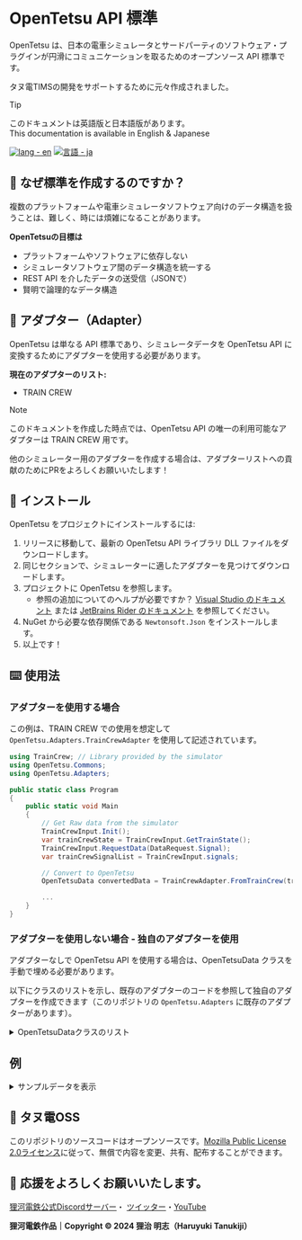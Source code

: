 # OpenTetsu API 標準
OpenTetsu は、日本の電車シミュレータとサードパーティのソフトウェア・プラグインが円滑にコミュニケーションを取るためのオープンソース API 標準です。

タヌ電TIMSの開発をサポートするために元々作成されました。

> [!TIP]
> このドキュメントは英語版と日本語版があります。<br>
> This documentation is available in English & Japanese
> 
> [![lang - en](https://img.shields.io/static/v1?label=lang&message=en&color=397eed)](https://github.com/haruyukitanuki/OpenTetsu/blob/main/README.md) 
> [![言語 - ja](https://img.shields.io/static/v1?label=言語&message=ja&color=e32b47)](https://github.com/haruyukitanuki/OpenTetsu/blob/main/README-ja.md)

## 📖 なぜ標準を作成するのですか？

複数のプラットフォームや電車シミュレータソフトウェア向けのデータ構造を扱うことは、難しく、時には煩雑になることがあります。

**OpenTetsuの目標は**

*   プラットフォームやソフトウェアに依存しない
*   シミュレータソフトウェア間のデータ構造を統一する
*   REST API を介したデータの送受信（JSONで）
*   賢明で論理的なデータ構造

## 🔌 アダプター（Adapter）
OpenTetsu は単なる API 標準であり、シミュレータデータを OpenTetsu API に変換するためにアダプターを使用する必要があります。

**現在のアダプターのリスト:**
* TRAIN CREW

> [!NOTE] 
> このドキュメントを作成した時点では、OpenTetsu API の唯一の利用可能なアダプターは TRAIN CREW 用です。
> 
> 他のシミュレーター用のアダプターを作成する場合は、アダプターリストへの貢献のためにPRをよろしくお願いいたします！

## 📂 インストール
OpenTetsu をプロジェクトにインストールするには:

1.  リリースに移動して、最新の OpenTetsu API ライブラリ DLL ファイルをダウンロードします。
2.  同じセクションで、シミュレーターに適したアダプターを見つけてダウンロードします。
3.  プロジェクトに OpenTetsu を参照します。
    *   参照の追加についてのヘルプが必要ですか？ [Visual Studio のドキュメント](https://learn.microsoft.com/ja-jp/visualstudio/ide/how-to-add-or-remove-references-by-using-the-reference-manager?view=vs-2022) または [JetBrains Rider のドキュメント](https://www.jetbrains.com/help/rider/Extending_Your_Solution.html#project_assembly_references) を参照してください。
4.  NuGet から必要な依存関係である `Newtonsoft.Json` をインストールします。
5.  以上です！

## ⌨️ 使用法
### アダプターを使用する場合
この例は、TRAIN CREW での使用を想定して `OpenTetsu.Adapters.TrainCrewAdapter` を使用して記述されています。

```cs
using TrainCrew; // Library provided by the simulator
using OpenTetsu.Commons;
using OpenTetsu.Adapters;

public static class Program
{
    public static void Main
    {
        // Get Raw data from the simulator
        TrainCrewInput.Init();
        var trainCrewState = TrainCrewInput.GetTrainState();
        TrainCrewInput.RequestData(DataRequest.Signal);
        var trainCrewSignalList = TrainCrewInput.signals;

        // Convert to OpenTetsu
        OpenTetsuData convertedData = TrainCrewAdapter.FromTrainCrew(trainCrewState, trainCrewSignalList)

        ...
    } 
}

```

### アダプターを使用しない場合 - 独自のアダプターを使用

アダプターなしで OpenTetsu API を使用する場合は、OpenTetsuData クラスを手動で埋める必要があります。

以下にクラスのリストを示し、既存のアダプターのコードを参照して独自のアダプターを作成できます（このリポジトリの `OpenTetsu.Adapters` に既存のアダプターがあります）。

<details>
<summary>OpenTetsuDataクラスのリスト</summary>

* **OpenTetsu.Commons**
  * **Ats**
    * AtsState
  * Controller
    * ControllerState
  * **Route**
    * Direction
    * NextStation
    * Diagram
    * Station
    * StationTimings
    * StopType
  * **SignalState**
    * Signal
    * SignalType
    * Transponder
  * **Train**
    * CarProperties
    * CarState
    * Lamps
    * LampsAts
    * NextSpeedLimit
    * SpeedLimitType
    * TrainState
</details>

## 例

<details>
<summary>サンプルデータを表示</summary>

```json
{
  "runNumber": "573",
  "currentTime": "2024-03-23T05:19:34.233+08:00",
  "diagram": {
    "direction": "Outbound",
    "boundFor": "館浜",
    "remainingDistance": 9690.928,
    "serviceType": "普通",
    "stations": [
      {
        "distanceFromKmZero": 0,
        "index": 0,
        "name": "浜園上り本線",
        "positionName": "浜園駅入換下り",
        "stopType": "OperationStop",
        "timings": {
          "arrival": "2024-03-23T05:16:10+08:00",
          "departure": "2024-03-23T05:19:30+08:00"
        }
      },
      {
        "distanceFromKmZero": 192.4,
        "index": 1,
        "name": "浜園",
        "positionName": "浜園駅下り",
        "stopType": "PassengerStop",
        "timings": {
          "arrival": "2024-03-23T05:20:15+08:00",
          "departure": "2024-03-23T05:21:05+08:00"
        }
      },
      {
        "distanceFromKmZero": 1722.6,
        "index": 2,
        "name": "津崎",
        "positionName": "津崎駅3番下り",
        "stopType": "PassengerStop",
        "timings": {
          "arrival": "2024-03-23T05:22:45+08:00",
          "departure": "2024-03-23T05:23:10+08:00"
        }
      },
      {
        "distanceFromKmZero": 3698.2,
        "index": 3,
        "name": "虹ケ浜",
        "positionName": "虹ケ浜駅下り",
        "stopType": "PassengerStop",
        "timings": {
          "arrival": "2024-03-23T05:25:05+08:00",
          "departure": "2024-03-23T05:25:25+08:00"
        }
      },
      {
        "distanceFromKmZero": 5638.4,
        "index": 4,
        "name": "海岸公園",
        "positionName": "海岸公園駅下り",
        "stopType": "PassengerStop",
        "timings": {
          "arrival": "2024-03-23T05:27:20+08:00",
          "departure": "2024-03-23T05:27:40+08:00"
        }
      },
      {
        "distanceFromKmZero": 6958.6,
        "index": 5,
        "name": "河原崎",
        "positionName": "河原崎駅下り",
        "stopType": "PassengerStop",
        "timings": {
          "arrival": "2024-03-23T05:29:15+08:00",
          "departure": "2024-03-23T05:29:35+08:00"
        }
      },
      {
        "distanceFromKmZero": 7990.6,
        "index": 6,
        "name": "駒野",
        "positionName": "駒野駅3番下り",
        "stopType": "PassengerStop",
        "timings": {
          "arrival": "2024-03-23T05:31:00+08:00",
          "departure": "2024-03-23T05:31:30+08:00"
        }
      },
      {
        "distanceFromKmZero": 9703.6,
        "index": 7,
        "name": "館浜",
        "positionName": "館浜駅4番下り",
        "stopType": "PassengerStop",
        "timings": {
          "arrival": "2024-03-23T05:34:55+08:00",
          "departure": "2024-03-23T05:35:25+08:00"
        }
      }
    ]
  },
  "nextStation": {
    "distanceFromTrain": 179.732,
    "distanceFromKmZero": 192.4,
    "index": 1,
    "name": "浜園",
    "positionName": "浜園駅下り",
    "stopType": "PassengerStop",
    "timings": {
      "arrival": "2024-03-23T05:20:15+08:00",
      "departure": "2024-03-23T05:21:05+08:00"
    }
  },
  "trainState": {
    "carStates": [
      {
        "amperage": 482.8885,
        "bcPressure": 0,
        "carNo": 1,
        "isDoorClosed": true,
        "model": "5300",
        "properties": {
          "pantograph": false,
          "driverCab": true,
          "conductorCab": true,
          "motor": true,
          "cabDirection": "Outbound"
        }
      },
      {
        "amperage": 0,
        "bcPressure": 0,
        "carNo": 2,
        "isDoorClosed": true,
        "model": "5300",
        "properties": {
          "pantograph": true,
          "driverCab": false,
          "conductorCab": false,
          "motor": false,
          "cabDirection": null
        }
      },
      {
        "amperage": 0,
        "bcPressure": 0,
        "carNo": 3,
        "isDoorClosed": true,
        "model": "5300",
        "properties": {
          "pantograph": false,
          "driverCab": false,
          "conductorCab": false,
          "motor": false,
          "cabDirection": null
        }
      },
      {
        "amperage": 482.8885,
        "bcPressure": 0,
        "carNo": 4,
        "isDoorClosed": true,
        "model": "5300",
        "properties": {
          "pantograph": false,
          "driverCab": true,
          "conductorCab": true,
          "motor": true,
          "cabDirection": "Inbound"
        }
      }
    ],
    "consist": 4,
    "lamps": {
      "ats": {
        "brakeApplication": false,
        "inOperation": true,
        "isolated": false
      },
      "eBrake": false,
      "ebTimer": false,
      "overload": false,
      "pilot": true,
      "regenBrake": false
    },
    "mrPressure": 700,
    "nextSpeedLimit": {
      "distance": -1,
      "limit": -1,
      "type": "SpeedLimit"
    },
    "speed": 15.51307,
    "speedLimit": 25,
    "speedLimitType": "Signal",
    "gradient": -3,
    "distanceFromKmZero": 12.672
  },
  "signalStates": [],
  "atsState": {
    "stopPattern": null,
    "speed": 30,
    "state": "無表示"
  },
  "controllerState": {
    "notch": 3,
    "reverser": 1
  }
}
```
</details>

## 💾 タヌ電OSS
このリポジトリのソースコードはオープンソースです。[Mozilla Public License 2.0ライセンス](https://github.com/haruyukitanuki/OpenTetsu/blob/main/LICENSE.md)に従って、無償で内容を変更、共有、配布することができます。

## 💝 応援をよろしくお願いいたします。
[狸河電鉄公式Discordサーバー](https://go.tanu.ch/tanuden-discord)・
[ツイッター](https://go.tanu.ch/twitter)・[YouTube](https://go.tanu.ch/tanutube)

**狸河電鉄作品｜Copyright &copy; 2024 狸治 明志（Haruyuki Tanukiji）**
